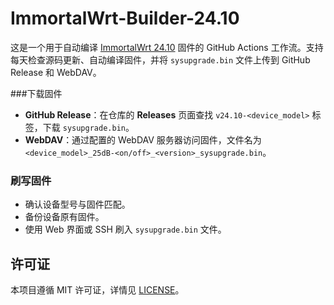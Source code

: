 # ImmortalWrt-Builder-24.10

这是一个用于自动编译 [ImmortalWrt 24.10](https://github.com/padavanonly/immortalwrt-mt798x-24.10) 固件的 GitHub Actions 工作流。支持每天检查源码更新、自动编译固件，并将 `sysupgrade.bin` 文件上传到 GitHub Release 和 WebDAV。

###下载固件
- **GitHub Release**：在仓库的 **Releases** 页面查找 `v24.10-<device_model>` 标签，下载 `sysupgrade.bin`。
- **WebDAV**：通过配置的 WebDAV 服务器访问固件，文件名为 `<device_model>_25dB-<on/off>_<version>_sysupgrade.bin`。

### 刷写固件
- 确认设备型号与固件匹配。
- 备份设备原有固件。
- 使用 Web 界面或 SSH 刷入 `sysupgrade.bin` 文件。

## 许可证
本项目遵循 MIT 许可证，详情见 [LICENSE](LICENSE)。

